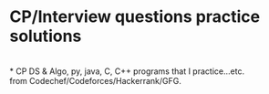 # CP/Interview questions practice solutions
<br>
* CP 
DS & Algo, py, java, C, C++ programs that I practice...etc. <br>
from Codechef/Codeforces/Hackerrank/GFG.

